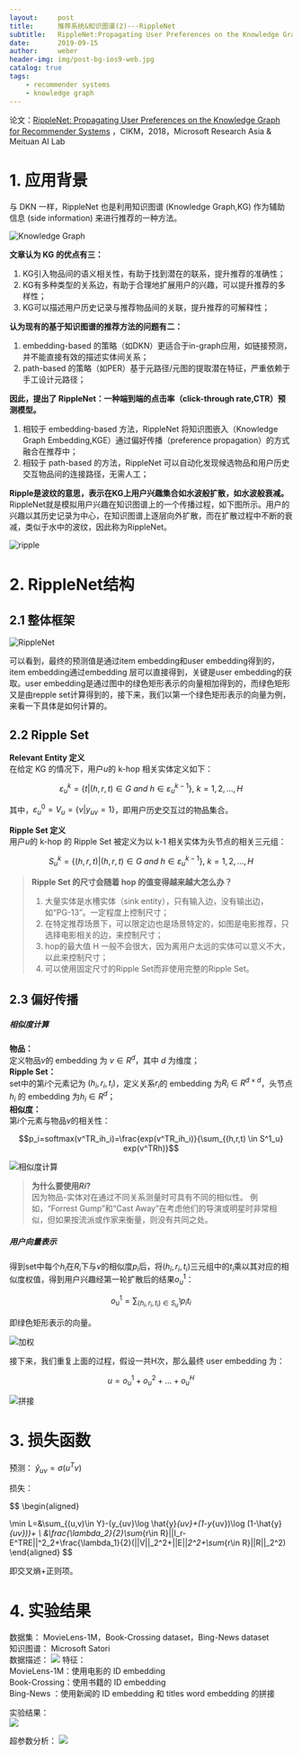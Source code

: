 ```yaml
---
layout:     post
title:      推荐系统&知识图谱(2)---RippleNet
subtitle:   RippleNet:Propagating User Preferences on the Knowledge Graph for Recommender Systems
date:       2019-09-15
author:     weber
header-img: img/post-bg-ios9-web.jpg
catalog: true
tags:
    - recommender systems
    - knowledge graph
---
```

论文：[RippleNet: Propagating User Preferences on the Knowledge Graph for Recommender Systems](http://xueshu.baidu.com/usercenter/paper/show?paperid=38a152d897b7138f4430ca2012b8e3b5&site=xueshu_se&hitarticle=1)
，CIKM，2018，Microsoft Research Asia & Meituan AI Lab

 # 1. 应用背景

与 DKN 一样，RippleNet 也是利用知识图谱 (Knowledge Graph,KG) 作为辅助信息 (side information) 来进行推荐的一种方法。

![Knowledge Graph](https://tva1.sinaimg.cn/large/00831rSTly1gcvtoujorgj30il0dzq5q.jpg)

**文章认为 KG 的优点有三：**  
1. KG引入物品间的语义相关性，有助于找到潜在的联系，提升推荐的准确性；  
2. KG有多种类型的关系边，有助于合理地扩展用户的兴趣，可以提升推荐的多样性；  
3. KG可以描述用户历史记录与推荐物品间的关联，提升推荐的可解释性；

**认为现有的基于知识图谱的推荐方法的问题有二：**  
1. embedding-based 的策略（如DKN）更适合于in-graph应用，如链接预测，并不能直接有效的描述实体间关系；  
2. path-based 的策略（如PER）基于元路径/元图的提取潜在特征，严重依赖于手工设计元路径；

**因此，提出了 RippleNet：一种端到端的点击率（click-through rate,CTR）预测模型。**
1. 相较于 embedding-based 方法，RippleNet 将知识图嵌入（Knowledge Graph Embedding,KGE）通过偏好传播（preference propagation）的方式融合在推荐中；  
2. 相较于 path-based 的方法，RippleNet 可以自动化发现候选物品和用户历史交互物品间的连接路径，无需人工；

**Ripple是波纹的意思，表示在KG上用户兴趣集合如水波般扩散，如水波般衰减。**  
RippleNet就是模拟用户兴趣在知识图谱上的一个传播过程，如下图所示。用户的兴趣以其历史记录为中心，在知识图谱上逐层向外扩散，而在扩散过程中不断的衰减，类似于水中的波纹，因此称为RippleNet。

![ripple](https://tva1.sinaimg.cn/large/00831rSTly1gcvtowedkpj30io0fy41q.jpg)

# 2. RippleNet结构
## 2.1 整体框架
![RippleNet](https://tva1.sinaimg.cn/large/00831rSTly1gcvtoxdt43j30yg0fkdm9.jpg)

可以看到，最终的预测值是通过item embedding和user embedding得到的，item embedding通过embedding 层可以直接得到，关键是user embedding的获取。user embedding是通过图中的绿色矩形表示的向量相加得到的，而绿色矩形又是由repple set计算得到的，接下来，我们以第一个绿色矩形表示的向量为例，来看一下具体是如何计算的。


## 2.2 Ripple Set
**Relevant Entity 定义**  
在给定 KG 的情况下，用户$u$的 k-hop 相关实体定义如下：

$$\varepsilon^k_u=\{t|(h,r,t)\in G \ and \ h \in \varepsilon^{k-1}_u \} ,\ k=1,2,...,H$$

其中，$\varepsilon^0_u=V_u=\{v|y_{uv}=1 \}$，即用户历史交互过的物品集合。

**Ripple Set 定义**  
用户$u$的 k-hop 的 Ripple Set 被定义为以 k-1 相关实体为头节点的相关三元组：

$$S^k_u=\{(h,r,t)|(h,r,t)\in G \ and \ h \in \varepsilon^{k-1}_u \} ,\ k=1,2,...,H$$

>**Ripple Set 的尺寸会随着 hop 的值变得越来越大怎么办？**  
> 1. 大量实体是水槽实体（sink entity），只有输入边，没有输出边，如“PG-13”。一定程度上控制尺寸；
> 2. 在特定推荐场景下，可以限定边也是场景特定的，如图是电影推荐，只选择电影相关的边，来控制尺寸；  
> 3. hop的最大值 H 一般不会很大，因为离用户太远的实体可以意义不大，以此来控制尺寸；  
> 4. 可以使用固定尺寸的Ripple Set而非使用完整的Ripple Set。

## 2.3 偏好传播
##### 相似度计算
**物品：**  
定义物品$v$的 embedding 为 $v \in R^d$，其中 $d$ 为维度；  
**Ripple Set：**  
set中的第$i$个元素记为 $(h_i,r_i,t_i)$，定义关系$r_i$的 embedding 为$R_i \in R^{d \times d}$，头节点 $h_i$ 的 embedding 为$h_i \in R^d$；  
**相似度：**  
第$i$个元素与物品$v$的相关性：  

$$p_i=softmax(v^TR_ih_i)=\frac{exp(v^TR_ih_i)}{\sum_{(h,r,t) \in S^1_u} exp(v^TRh)}$$

![相似度计算](https://tva1.sinaimg.cn/large/00831rSTly1gcvtozm8wxj30f008y3zi.jpg)  
>**为什么要使用$Ri$?**  
>因为物品-实体对在通过不同关系测量时可具有不同的相似性。 例如，“Forrest Gump”和“Cast Away”在考虑他们的导演或明星时非常相似，但如果按流派或作家来衡量，则没有共同之处。

##### 用户向量表示
得到set中每个$h_i$在$R_i$下与$v$的相似度$p_i$后，将$(h_i,r_i,t_i)$三元组中的$t_i$乘以其对应的相似度权值，得到用户兴趣经第一轮扩散后的结果$o_u^1$：

$$o_u^1=\sum_{(h_i,r_i,t_i) \in S^1_u} p_it_i$$

即绿色矩形表示的向量。

![加权](https://tva1.sinaimg.cn/large/00831rSTly1gcvtp0jo5kj309g09laah.jpg)

接下来，我们重复上面的过程，假设一共H次，那么最终 user embedding 为：

$$u = o_u^1 + o_u^2 + ... + o_u^H$$

![拼接](https://tva1.sinaimg.cn/large/00831rSTly1gcvtp0yu7vj30f007lt9c.jpg)

# 3. 损失函数
预测：
$\hat{y}_{uv}=\sigma(u^Tv)$

损失：

$$
\begin{aligned}
    
\min L=&\sum_{(u,v)\in Y}-(y_{uv}\log \hat{y}_{uv}+(1-y_{uv})\log (1-\hat{y}_{uv}))+
\\
&\frac{\lambda_2}{2}\sum_{r\in R}||I_r-E^TRE||^2_2+\frac{\lambda_1}{2}(||V||_2^2+||E||_2^2+\sum_{r\in R}||R||_2^2)
\end{aligned}
$$

即交叉熵+正则项。

# 4. 实验结果
数据集：
MovieLens-1M，Book-Crossing dataset，Bing-News dataset  
知识图谱：
Microsoft Satori  
数据描述：
![](https://tva1.sinaimg.cn/large/00831rSTly1gcvtp1izxbj30hs07umzz.jpg)
特征：  
MovieLens-1M：使用电影的 ID embedding  
Book-Crossing：使用书籍的 ID embedding  
Bing-News ：使用新闻的 ID embedding 和 titles word embedding 的拼接

实验结果：  
![](https://tva1.sinaimg.cn/large/00831rSTly1gcvtp1x2wkj30hs09f78f.jpg)

超参数分析：
![](https://tva1.sinaimg.cn/large/00831rSTly1gcvtp2e5acj30hs0aogpa.jpg)
